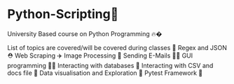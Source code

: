 # Python-Scripting🎯
University Based course on Python Programming 🔥�

List of topics are covered/will be covered during classes 🎒
Regex and JSON ⛑️
Web Scraping ✈️
Image Processing 🥇
Sending E-Mails 🧑‍🎨
GUI programming 👨‍🎓
Interacting with databases 📆
Interacting with CSV and docs file 📁
Data visualisation and Exploration 📂
Pytest Framework 🎒

